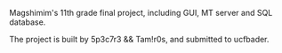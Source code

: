 Magshimim's 11th grade final project, including GUI, MT server and SQL database.

The project is built by 5p3c7r3 && Tam!r0s, and submitted to ucfbader.